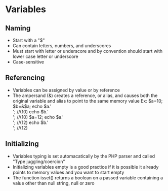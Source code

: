 # Variables

## Naming
* Start with a "$"
* Can contain letters, numbers, and underscores
* Must start with letter or underscore and by convention should start with lower case letter or underscore
* Case-sensitive

## Referencing
* Variables can be assigned by value or by reference
* The ampersand (&) creates a reference, or alias, and causes both the original variable and alias to point to the same memory value
	Ex:
		$a=10;
		$b=&$a;
		echo $a.'<br>'; //(10)
		echo $b.'<br>'; //(10)
		$a=12;
		echo $a.'<br>'; //(12)
		echo $b.'<br>'; //(12)

## Initializing
* Variables typing is set automacatically by the PHP parser and called "Type juggling/coercion"
* Initializing variables empty is a good practice if it is possible it already points to memory values and you want to start empty
* The function isset() returns a boolean on a passed variable containing a value other than null string, null or zero

